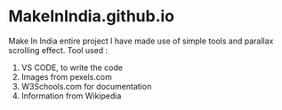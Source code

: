 # MakeInIndia.github.io
Make In India entire project
I have made use of simple tools and parallax scrolling effect.
Tool used :
1. VS CODE, to write the code
2. Images from pexels.com
3. W3Schools.com for documentation
4. Information from Wikipedia
